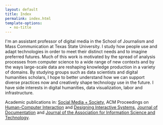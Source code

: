 ```yaml
---
layout: default
title: Index
permalink: index.html
template-options:
  - no-title
---
```


I'm an assistant professor of digital media in the School of Journalism and Mass Communication at Texas State University. I study how people use and adapt technologies in order to meet their distinct needs and to imagine preferred futures. Much of this work is motivated by the spread of analysis processes from computer science to a wide range of new contexts and by the ways large-scale data are reshaping knowledge production in a variety of domains. By studying groups such as data scientists and digital humanities scholars, I hope to better understand how we can support diverse practices now and creatively shape technology use in the future. I have side interests in digital humanities, data visualization, labor and infrastructure.

Academic publications in: [Social Media + Society](http://journals.sagepub.com/doi/abs/10.1177/2056305116666305), ACM Proceedings on [Human-Computer Interaction](https://dl.acm.org/citation.cfm?id=2557055) and [Designing Interactive Systems](https://dl.acm.org/citation.cfm?id=2602782), [Journal of Documentation](http://www.emeraldinsight.com/doi/abs/10.1108/JD-12-2014-0169) and [Journal of the Association for Information Science and Technology](http://onlinelibrary.wiley.com/doi/10.1002/asi.23563/full).
